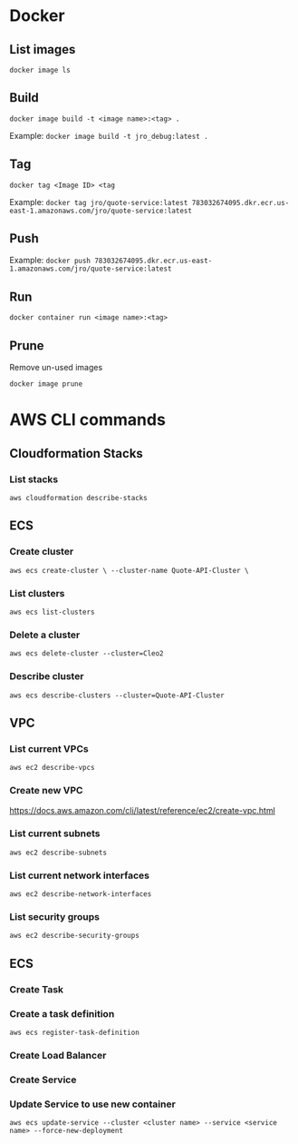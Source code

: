 # Docker

## List images
`docker image ls`

## Build
`docker image build -t <image name>:<tag> .`

Example: `docker image build -t jro_debug:latest .`


## Tag
`docker tag <Image ID> <tag`

Example: `docker tag jro/quote-service:latest 783032674095.dkr.ecr.us-east-1.amazonaws.com/jro/quote-service:latest`


## Push
Example: `docker push 783032674095.dkr.ecr.us-east-1.amazonaws.com/jro/quote-service:latest`

## Run
`docker container run <image name>:<tag>`

## Prune
Remove un-used images

`docker image prune`




# AWS CLI commands

## Cloudformation Stacks

### List stacks
`aws cloudformation describe-stacks`


## ECS

### Create cluster

`aws ecs create-cluster \
	--cluster-name Quote-API-Cluster \`

### List clusters
`aws ecs list-clusters`

### Delete a cluster
`aws ecs delete-cluster --cluster=Cleo2`

### Describe cluster
`aws ecs describe-clusters --cluster=Quote-API-Cluster`

## VPC


### List current VPCs
`aws ec2 describe-vpcs`

### Create new VPC
https://docs.aws.amazon.com/cli/latest/reference/ec2/create-vpc.html



### List current subnets
`aws ec2 describe-subnets`


### List current network interfaces
`aws ec2 describe-network-interfaces`

### List security groups
`aws ec2 describe-security-groups`


## ECS

### Create Task

### Create a task definition
`aws ecs register-task-definition`

### Create Load Balancer

### Create Service


### Update Service to use new container
`aws ecs update-service --cluster <cluster name> --service <service name> --force-new-deployment`
